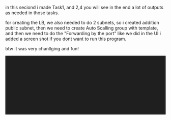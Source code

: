 in this seciond i made Task1, and 2,4 
you will see in the end a lot of outputs as needed in those tasks. 


for creating the LB, we also needed to do 2 subnets, so i created addition public subnet, 
then we need to create Auto Scalling group with template,
and then we need to do the "Forwarding by the port" like we did in the UI
i added a screen shot if you dont want to run this program. 


btw it was very chanllging and fun!

![alt text](image.png)
